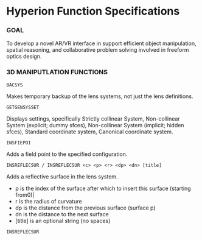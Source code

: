 # Hyperion Function Specifications

### GOAL
To develop a novel AR/VR interface in support efficient object manipulation,
spatial reasoning, and collaborative problem solving involved in freeform optics design.

### 3D MANIPUTLATION FUNCTIONS


```
BACSYS
```
Makes temporary backup of the lens systems, not just the lens definitions. 

```
GETGENSYSSET
```
Displays settings, specifically Strictly collinear System, Non-collinear System (explicit; dummy sfces), Non-collinear System (implicit; hidden sfces), Standard coordinate system, Canonical coordinate system.

```
INSFIEPOI
```
Adds a field point to the specified configuration.

```
INSREFLECSUR / INSREFLECSUR <c> <p> <r> <dp> <dn> [title]
```
Adds a reflective surface in the lens system. 
  - p is the index of the surface after which to insert this surface (starting from0)|
  - r is the radius of curvature
  - dp is the distance from the previous surface (surface p)
  - dn is the distance to the next surface
  - [title] is  an  optional  string  (no  spaces)

```
INSREFLECSUR
```
